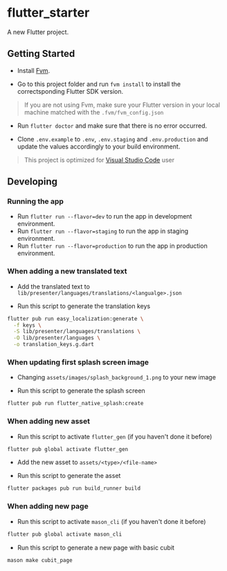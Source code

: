 # flutter_starter

A new Flutter project.

## Getting Started

- Install [Fvm](https://fvm.app/docs/getting_started/installation).

- Go to this project folder and run `fvm install` to install the correctsponding Flutter SDK version.

> If you are not using Fvm, make sure your Flutter version in your local machine matched with the `.fvm/fvm_config.json`

- Run `flutter doctor` and make sure that there is no error occurred.

- Clone `.env.example` to `.env`, `.env.staging` and `.env.production` and update the values accordingly to your build environment.

> This project is optimized for [Visual Studio Code](https://code.visualstudio.com/) user

## Developing

### Running the app

- Run `flutter run --flavor=dev` to run the app in development environment.
- Run `flutter run --flavor=staging` to run the app in staging environment.
- Run `flutter run --flavor=production` to run the app in production environment.

### When adding a new translated text

- Add the translated text to `lib/presenter/languages/translations/<langualge>.json`

- Run this script to generate the translation keys

```bash
flutter pub run easy_localization:generate \
  -f keys \
  -S lib/presenter/languages/translations \
  -O lib/presenter/languages \
  -o translation_keys.g.dart
```

### When updating first splash screen image

- Changing `assets/images/splash_background_1.png` to your new image

- Run this script to generate the splash screen

```bash
flutter pub run flutter_native_splash:create
```

### When adding new asset

- Run this script to activate `flutter_gen` (if you haven't done it before)

```bash
flutter pub global activate flutter_gen
```

- Add the new asset to `assets/<type>/<file-name>`

- Run this script to generate the asset

```bash
flutter packages pub run build_runner build
```

### When adding new page

- Run this script to activate `mason_cli` (if you haven't done it before)

```bash
flutter pub global activate mason_cli
```

- Run this script to generate a new page with basic cubit

```bash
mason make cubit_page
```
